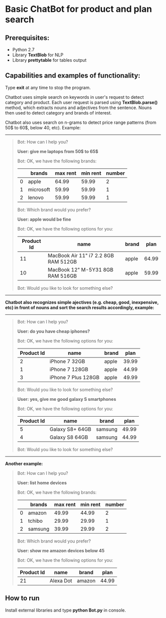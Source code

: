 # Basic ChatBot for product and plan search

## Prerequisites:

* Python 2.7
* Library **TextBlob** for NLP
* Library **prettytable** for tables output

## Capabilities and examples of functionality:
Type **exit** at any time to stop the program.

Chatbot uses simple search on keywords in user's request to detect category and product.
Each user request is parsed using **TextBlob.parse()** method, which extracts nouns and adjectives from the sentence.
Nouns then used to detect category and brands of interest.

Chatbot also uses search on n-grams to detect price range patterns (from 50$ to 60$, below 40, etc). Example:

------------------------------------------------------------------------
>Bot: How can I help you?
>
>**User: give me laptops from 50$ to 65$**
>
>Bot: OK, we have the following brands:
>
>|   |   brands  | max rent | min rent | number |
>|---|-----------|----------|----------|--------|
>| 0 |   apple   |  64.99   |  59.99   |   2    |
>| 1 | microsoft |  59.99   |  59.99   |   1    |
>| 2 |   lenovo  |  59.99   |  59.99   |   1    |
>
>Bot: Which brand would you prefer?
>
>**User: apple would be fine**
>
>Bot: OK, we have the following options for you:
>
>
>| Product Id |                 name                 | brand |  plan |
>|------------|--------------------------------------|-------|-------|
>|     11     | MacBook Air 11" i7 2.2 8GB RAM 512GB | apple | 64.99 |
>|     10     |   MacBook 12" M-5Y31 8GB RAM 516GB   | apple | 59.99 |
>
>
>
>Bot: Would you like to look for something else?

-----------------------------------------------------------------------

**Chatbot also recognizes simple ajectives (e.g. cheap, good, inexpensive, etc) in front of nouns and sort the search results accordingly, example:**

-----------------------------------------------------------------------

>Bot: How can I help you?
>
>**User: do you have cheap iphones?**
>
>Bot: OK, we have the following options for you:
>
>
>| Product Id |         name        | brand |  plan |
>|------------|---------------------|-------|-------|
>|     2      |    iPhone 7 32GB    | apple | 39.99 |
>|     1      |    iPhone 7 128GB   | apple | 44.99 |
>|     3      | iPhone 7 Plus 128GB | apple | 49.99 |
>
>Bot: Would you like to look for something else?

>**User: yes, give me good galaxy S smartphones**
>
>Bot: OK, we have the following options for you:
>
>| Product Id |       name      |  brand  |  plan |
>|------------|-----------------|---------|-------|
>|     5      | Galaxy S8+ 64GB | samsung | 49.99 |
>|     4      |  Galaxy S8 64GB | samsung | 44.99 |
>
>Bot: Would you like to look for something else?

------------------------------------------------------------------------------------------------------

**Another example:**

>Bot: How can I help you?
>
>**User: list home devices**
>
>Bot: OK, we have the following brands:
>
>|   |  brands | max rent | min rent | number |
>|---|---------|----------|----------|--------|
>| 0 |  amazon |  49.99   |  44.99   |   2    |
>| 1 |  tchibo |  29.99   |  29.99   |   1    |
>| 2 | samsung |  39.99   |  29.99   |   2    |
>
>Bot: Which brand would you prefer?
>
>**User: show me amazon devices below 45**
>
>Bot: OK, we have the following options for you:
>
>
>| Product Id |    name   | brand  |  plan |
>|------------|-----------|--------|-------|
>|     21     | Alexa Dot | amazon | 44.99 |

## How to run

Install external libraries and type **python Bot.py** in console.
